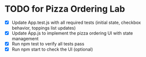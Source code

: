 # TODO for Pizza Ordering Lab

- [x] Update App.test.js with all required tests (initial state, checkbox behavior, toppings list updates)
- [x] Update App.js to implement the pizza ordering UI with state management
- [x] Run npm test to verify all tests pass
- [x] Run npm start to check the UI (optional)
